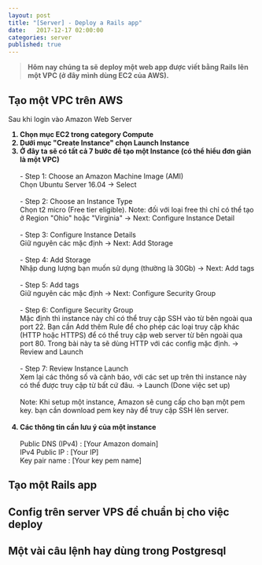 ```yaml
---
layout: post
title: "[Server] - Deploy a Rails app"
date:   2017-12-17 02:00:00
categories: server
published: true
---
```


<blockquote><p><strong>
Hôm nay chúng ta sẽ deploy một web app được viết bằng Rails lên một VPC (ở đây mình dùng EC2 của AWS).
</strong></p></blockquote>

<h2>Tạo một VPC trên AWS</h2>
Sau khi login vào Amazon Web Server
<ol>
<strong><li> Chọn mục EC2 trong category Compute </li></strong>
<strong><li> Dưới mục "Create Instance" chọn Launch Instance </li></strong>
<strong><li> Ở đây ta sẽ có tất cả 7 bước để tạo một Instance (có thể hiểu đơn giản là một VPC) </li></strong>
  <br/>
  - Step 1: Choose an Amazon Machine Image (AMI) 
  <br/>
  Chọn Ubuntu Server 16.04 -> Select
  <br/>
  <br/>
  - Step 2: Choose an Instance Type 
  <br/>
  Chọn t2 micro (Free tier eligible). Note: đối với loại free thì chỉ có thể tạo ở Region "Ohio" hoặc "Virginia"
  -> Next: Configure Instance Detail
  <br/>
  <br/>
  - Step 3: Configure Instance Details
  <br/>
  Giữ nguyên các mặc định -> Next: Add Storage
  <br/>
  <br/>
  - Step 4: Add Storage
  <br/>
  Nhập dung lượng bạn muốn sử dụng (thường là 30Gb) -> Next: Add tags
  <br/>
  <br/>
  - Step 5: Add tags
  <br/>
  Giữ nguyên các mặc định -> Next: Configure Security Group
  <br/>
  <br/>
  - Step 6: Configure Security Group
  <br/>
  Mặc định thì instance này chỉ có thể truy cập SSH vào từ bên ngoài qua port 22.
  Bạn cần Add thêm Rule để cho phép các loại truy cập khác (HTTP hoặc HTTPS) để có thể truy cập web server từ bên ngoài qua port 80.
  Trong bài này ta sẽ dùng HTTP với các config mặc định.
  -> Review and Launch
  <br/>
  <br/>
  - Step 7: Review Instance Launch
  <br/>
  Xem lại các thông số và cảnh báo, với các set up trên thì instance này có thể được truy cập từ bất cứ đâu.
  -> Launch (Done việc set up)
  <br/>
  <br/>
  Note: Khi setup một instance, Amazon sẽ cung cấp cho bạn một pem key. bạn cần download pem key này để truy cập SSH lên server.
  <br/>
  <br/>
<strong><li> Các thông tin cần lưu ý của một instance </li></strong>
  <br/>
  Public DNS (IPv4) : [Your Amazon domain]
  <br/>
  IPv4 Public IP : [Your IP]
  <br/>
  Key pair name : [Your key pem name]
  <br/>
</ol>


<h2>Tạo một Rails app</h2>

<h2>Config trên server VPS để chuẩn bị cho việc deploy</h2>


<h2>Một vài câu lệnh hay dùng trong Postgresql</h2>
